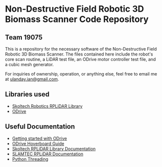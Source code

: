 # Non-Destructive Field Robotic 3D Biomass Scanner Code Repository
## Team 19075

This is a repository for the necessary software of the Non-Destructive Field Robotic 3D Biomass Scanner. The files contained here include the robot's core scan routine, a LiDAR test file, an ODrive motor controller test file, and a cubic mesh generator. 

For inquiries of ownership, operation, or anything else, feel free to email me at ulanday.ian@gmail.com. 

## Libraries used
* [Skoltech Robotics RPLiDAR Library](https://github.com/SkoltechRobotics/rplidar)
* [ODrive](https://github.com/madcowswe/ODrive)

## Useful Documentation
* [Getting started with ODrive](https://docs.odriverobotics.com/)
* [ODrive Hoverboard Guide](https://docs.odriverobotics.com/hoverboard)
* [Skoltech RPLiDAR Library Documentation](https://rplidar.readthedocs.io/en/latest/)
* [SLAMTEC RPLiDAR Documentation](https://www.generationrobots.com/media/LD206_SLAMTEC_rplidar_datasheet_A2M6_v0.1_en)
* [Python Threading](https://www.tutorialspoint.com/python/python_multithreading.htm)